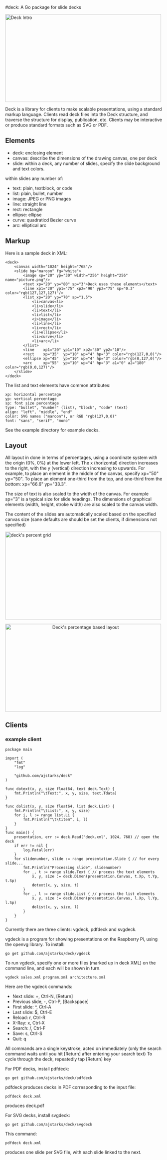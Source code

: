 #deck: A Go package for slide decks

<a href="http://www.flickr.com/photos/ajstarks/9592115613/" title="Deck Intro by ajstarks, on Flickr"><img src="http://farm8.staticflickr.com/7410/9592115613_5d23402703.jpg" width="500" height="281" alt="Deck Intro"></a>

Deck is a library for clients to make scalable presentations, using a standard markup language.
Clients read deck files into the Deck structure, and traverse the structure for display, publication, etc.
Clients may be interactive or produce standard formats such as SVG or PDF.

## Elements ##

* deck: enclosing element 
* canvas: describe the dimensions of the drawing canvas, one per deck
* slide: within a deck, any number of slides, specify the slide background and text colors.

within slides any number of:
* text: plain, textblock, or code
* list: plain, bullet, number
* image: JPEG or PNG images
* line: straight line
* rect: rectangle
* ellipse: ellipse
* curve: quadraticd Bezier curve
* arc: elliptical arc

## Markup ##

Here is a sample deck in XML:

	<deck>
		<canvas width="1024" height="768"/>
		<slide bg="maroon" fg="white">
			<image xp="20" yp="30" width="256" height="256" name="picture.png"/>
			<text xp="20" yp="80" sp="3">Deck uses these elements</text>
			<line xp1="20" yp1="75" xp2="90" yp2="75" sp="0.3" color="rgb(127,127,127)"/>
			<list xp="20" yp="70" sp="1.5">
				<li>canvas<li>
				<li>slide</li>
				<li>text</li>
				<li>list</li>
				<i>image</li>
				<li>line</li>
				<li>rect</li>
				<li>ellipse</li>
				<li>curve</li>
				<li>arc</li>
			</list>
			<line    xp1="20" yp1="10" xp2="30" yp2="10"/>
			<rect    xp="35"  yp="10" wp="4" hp="3" color="rgb(127,0,0)"/>
			<ellipse xp="45"  yp="10" wp="4" hp="3" color="rgb(0,127,0)"/>
			<arc     xp="55"  yp="10" wp="4" hp="3" a1="0" a2="180" color="rgb(0,0,127)"/>
		</slide>
	</deck>


The list and text elements have common attributes:

	xp: horizontal percentage
	yp: vertical percentage
	sp: font size percentage
	type: "bullet", "number" (list), "block", "code" (text)
	align: "left", "middle", "end"
	color: SVG names ("maroon"), or RGB "rgb(127,0,0)"
	font: "sans", "serif", "mono"

See the example directory for example decks.
	
## Layout ##

All layout in done in terms of percentages, using a coordinate system with the origin (0%, 0%) at the lower left.
The x (horizontal) direction increases to the right, with the y (vertical) direction increasing to upwards.
For example, to place an element in the middle of the canvas, specify xp="50" yp="50". To place an element
one-third from the top, and one-third from the bottom: xp="66.6" yp="33.3".

The size of text is also scaled to the width of the canvas. For example sp="3" is a typical size for slide headings.
The dimensions of graphical elements (width, height, stroke width) are also scaled to the canvas width.

The content of the slides are automatically scaled based on the specified canvas size 
(sane defaults are should be set the clients, if dimensions not specified)

<a href="http://www.flickr.com/photos/ajstarks/9469642769/" title="deck's percent grid by ajstarks, on Flickr"><img src="http://farm8.staticflickr.com/7449/9469642769_c2dc83afac.jpg" width="500" height="281" alt="deck's percent grid"></a>

<a align="center" href="http://www.flickr.com/photos/ajstarks/9409916329/" title="Deck's percentage based layout by ajstarks, on Flickr"><img src="http://farm4.staticflickr.com/3818/9409916329_6b8e134f16.jpg" width="500" height="281" alt="Deck's percentage based layout"></a>

## Clients ##

### example client ###


	package main
	
	import (
		"fmt"
		"log"
	
		"github.com/ajstarks/deck"
	)
	
	func dotext(x, y, size float64, text deck.Text) {
		fmt.Println("\tText:", x, y, size, text.Tdata)
	}
	
	func dolist(x, y, size float64, list deck.List) {
		fmt.Println("\tList:", x, y, size)
		for i, l := range list.Li {
			fmt.Println("\t\titem", i, l)
		}
	}
	func main() {
		presentation, err := deck.Read("deck.xml", 1024, 768) // open the deck
		if err != nil {
			log.Fatal(err)
		}
		for slidenumber, slide := range presentation.Slide { // for every slide...
			fmt.Println("Processing slide", slidenumber)
			for _, t := range slide.Text { // process the text elements
				x, y, size := deck.Dimen(presentation.Canvas, t.Xp, t.Yp, t.Sp)
				dotext(x, y, size, t)
			}
			for _, l := range slide.List { // process the list elements
				x, y, size := deck.Dimen(presentation.Canvas, l.Xp, l.Yp, l.Sp)
				dolist(x, y, size, l)
			}
		}
	}

Currently there are three clients: vgdeck, pdfdeck and svgdeck.

vgdeck is a program for showing presentations on the Raspberry Pi, using the openvg library.
To install:

	go get github.com/ajstarks/deck/vgdeck

To run vgdeck, specify one or more files (marked up in deck XML) on the command line, and each will be shown in turn.

	vgdeck sales.xml program.xml architecture.xml

Here are the vgdeck commands:

*  Next slide: +, Ctrl-N, [Return]
*  Previous slide, -, Ctrl-P, [Backspace]
*  First slide: ^, Ctrl-A
*  Last slide: $, Ctrl-E
*  Reload: r, Ctrl-R
*  X-Ray: x, Ctrl-X
*  Search: /, Ctrl-F
*  Save: s, Ctrl-S
*  Quit: q

All commands are a single keystroke, acted on immediately
(only the search command waits until you hit [Return] after entering your search text)
To cycle through the deck, repeatedly tap [Return] key

For PDF decks, install pdfdeck:

	go get github.com/ajstarks/deck/pdfdeck

pdfdeck produces decks in PDF corresponding to the input file:

	pdfdeck deck.xml

produces deck.pdf

For SVG decks, install svgdeck:

	go get github.com/ajstarks/deck/svgdeck

This command:

	pdfdeck deck.xml

produces one slide per SVG file, with each slide linked to the next.

